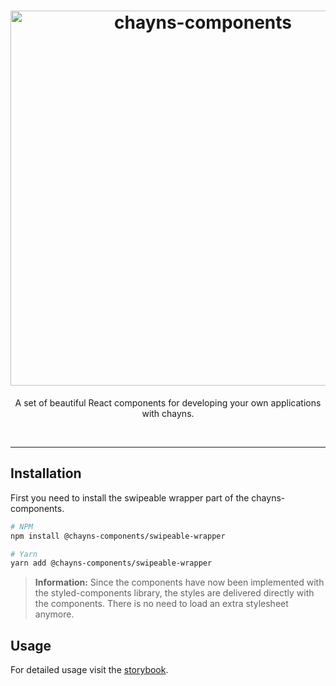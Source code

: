 <div align="center">
    <h1>
        <img src="https://raw.githubusercontent.com/TobitSoftware/chayns-components/master/assets/logo.png" width="600px" alt="chayns-components" />
    </h1>
    <p>A set of beautiful React components for developing your own applications with chayns.</p>
    <div>
        <img src="https://img.shields.io/npm/dm/@chayns-components/typewriter.svg?style=for-the-badge" alt="" />
        <img src="https://img.shields.io/npm/v/@chayns-components/typewriter?style=for-the-badge" alt="" />
        <img src="https://img.shields.io/github/license/TobitSoftware/chayns-components?style=for-the-badge" alt="" />
        <img src="https://img.shields.io/github/contributors/TobitSoftware/chayns-components?style=for-the-badge" alt="" />
    </div>
</div>

---

## Installation

First you need to install the swipeable wrapper part of the chayns-components.

```bash
# NPM
npm install @chayns-components/swipeable-wrapper

# Yarn
yarn add @chayns-components/swipeable-wrapper
```

> **Information:** Since the components have now been implemented with the styled-components
> library, the styles are delivered directly with the components. There is no need to load an extra
> stylesheet anymore.

## Usage

For detailed usage visit the [storybook](https://components.chayns.site/storybook).
